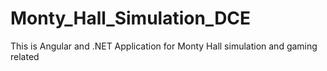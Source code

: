 # Monty_Hall_Simulation_DCE
This is Angular and .NET Application for Monty Hall simulation and gaming related
